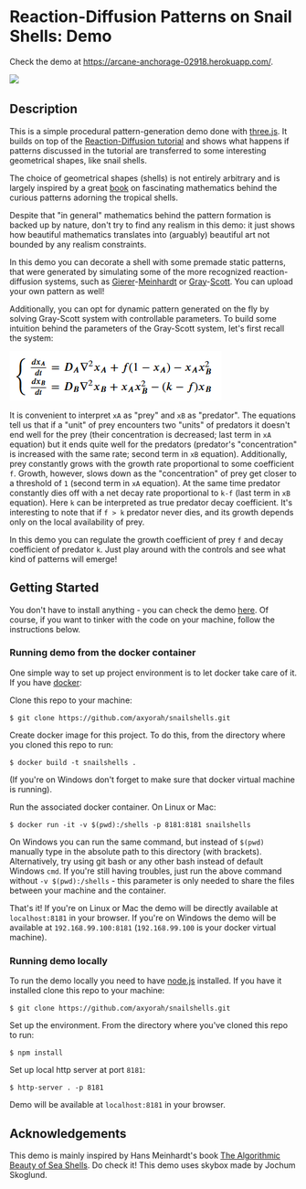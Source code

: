 # Reaction-Diffusion Patterns on Snail Shells: Demo

Check the demo at https://arcane-anchorage-02918.herokuapp.com/.

<img width=700 src="imgs/snailshell.gif">

## Description
This is a simple procedural pattern-generation demo done with [three.js](https://threejs.org/). It builds on top of the [Reaction-Diffusion tutorial](https://github.com/axyorah/reaction_diffusion_tutorial) and shows what happens if patterns discussed in the tutorial are transferred to some interesting geometrical shapes, like snail shells.

The choice of geometrical shapes (shells) is not entirely arbitrary and is largely inspired by a great [book](https://www.springer.com/gp/book/9783540921417) on fascinating mathematics behind the curious patterns adorning the tropical shells.

Despite that "in general" mathematics behind the pattern formation is backed up by nature, don't try to find any realism in this demo: it just shows how beautiful mathematics translates into (arguably) beautiful art not bounded by any realism constraints.

In this demo you can decorate a shell with some premade static patterns, that were generated by simulating some of the more recognized reaction-diffusion systems, such as [Gierer](http://www.scholarpedia.org/article/Gierer-Meinhardt_model)-[Meinhardt](https://github.com/axyorah/reaction_diffusion_tutorial/blob/master/examples/gierer_meinhardt.ipynb) or [Gray](https://en.wikipedia.org/wiki/Reaction%E2%80%93diffusion_system)-[Scott](https://github.com/axyorah/reaction_diffusion_tutorial/blob/master/examples/gray-scott.ipynb). You can upload your own pattern as well!

Additionally, you can opt for dynamic pattern generated on the fly by solving Gray-Scott system with controllable parameters. To build some intuition behind the parameters of the Gray-Scott system, let's first recall the system:

<img src="./imgs/grayscott-pde.png"></img>

It is convenient to interpret `xA` as "prey" and `xB` as "predator". The equations tell us that if a "unit" of prey encounters two "units" of predators it doesn't end well for the prey (their concentration is decreased; last term in `xA` equation) but it ends quite well for the predators (predator's "concentration" is increased with the same rate; second term in `xB` equation). Additionally, prey constantly grows with the growth rate proportional to some coefficient `f`. Growth, however, slows down as the "concentration" of prey get closer to a threshold of `1` (second term in `xA` equation). At the same time predator constantly dies off with a net decay rate proportional to `k-f` (last term in `xB` equation). Here `k` can be interpreted as true predator decay coefficient. It's interesting to note that if `f > k` predator never dies, and its growth depends only on the local availability of prey.

In this demo you can regulate the growth coefficient of prey `f` and decay coefficient of predator `k`. Just play around with the controls and see what kind of patterns will emerge!

## Getting Started
You don't have to install anything - you can check the demo [here](https://arcane-anchorage-02918.herokuapp.com/). Of course, if you want to tinker with the code on your machine, follow the instructions below.
### Running demo from the docker container
One simple way to set up project environment is to let docker take care of it. If you have [docker](https://www.docker.com/):

Clone this repo to your machine:
```
$ git clone https://github.com/axyorah/snailshells.git
```

Create docker image for this project. To do this, from the directory where you cloned this repo to run:
```
$ docker build -t snailshells .
```
(If you're on Windows don't forget to make sure that docker virtual machine is running).

Run the associated docker container. On Linux or Mac:
```
$ docker run -it -v $(pwd):/shells -p 8181:8181 snailshells
```
On Windows you can run the same command, but instead of `$(pwd)` manually type in the absolute path to this directory (with brackets). Alternatively, try using git bash or any other bash instead of default Windows `cmd`. If you're still having troubles, just run the above command without `-v $(pwd):/shells` - this parameter is only needed to share the files between your machine and the container.

That's it! If you're on Linux or Mac the demo will be directly available at `localhost:8181` in your browser.
If you're on Windows the demo will be available at `192.168.99.100:8181` (`192.168.99.100` is your docker virtual machine).

### Running demo locally
To run the demo locally you need to have [node.js](https://nodejs.org/en/) installed. If you have it installed clone this repo to your machine:
```
$ git clone https://github.com/axyorah/snailshells.git
```

Set up the environment. From the directory where you've cloned this repo to run:
```
$ npm install 
```

Set up local http server at port `8181`:
```
$ http-server . -p 8181
```

Demo will be available at `localhost:8181` in your browser.

## Acknowledgements
This demo is mainly inspired by Hans Meinhardt's book [The Algorithmic Beauty of Sea Shells](https://www.springer.com/gp/book/9783540921417). Do check it!
This demo uses skybox made by Jochum Skoglund.
